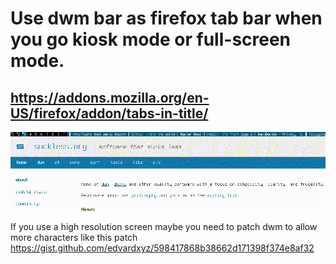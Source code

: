 # Use dwm bar as firefox tab bar when you go kiosk mode or full-screen mode.
## https://addons.mozilla.org/en-US/firefox/addon/tabs-in-title/
![firefox tab bar title](gif.gif)

If you use a high resolution screen maybe you need to patch dwm to allow more characters like this patch
https://gist.github.com/edvardxyz/598417868b38662d171398f374e8af32
